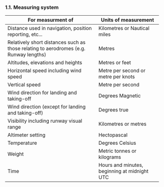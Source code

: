 ### 1.1. Measuring system

| For measurment of                                            | Units of measurement                         |
| ------------------------------------------------------------ | -------------------------------------------- |
| Distance used in navigation, position reporting, etc...      | Kilometres or Nautical miles                 |
| Relatively short distances such as those relating to aerodromes (e.g. Runway lengths) | Metres                                       |
| Altitudes, elevations and heights                            | Metres or feet                               |
| Horizontal speed including wind speed                        | Metre per second or metre per knots          |
| Vertical speed                                               | Metre per second                             |
| Wind direction for landing and taking-off                    | Degrees Magnetic                             |
| Wind direction (except for landing and taking-off)           | Degrees true                                 |
| Visibility including runway visual range                     | Kilometres or metres                         |
| Altimeter setting                                            | Hectopascal                                  |
| Temperature                                                  | Degrees Celsius                              |
| Weight                                                       | Metric tonnes or kilograms                   |
| Time                                                         | Hours and minutes, beginning at midnight UTC |



